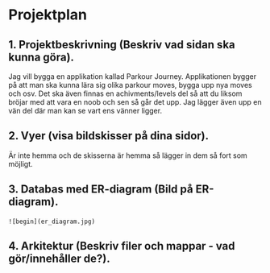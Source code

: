 # Projektplan

## 1. Projektbeskrivning (Beskriv vad sidan ska kunna göra).
Jag vill bygga en applikation kallad Parkour Journey. Applikationen bygger på att man ska kunna lära sig olika parkour moves, bygga upp nya moves och osv. Det ska även finnas en achivments/levels del så att du liksom bröjar med att vara en noob och sen så går det upp. Jag lägger även upp en vän del där man kan se vart ens vänner ligger. 
## 2. Vyer (visa bildskisser på dina sidor).
Är inte hemma och de skisserna är hemma så lägger in dem så fort som möjligt.
## 3. Databas med ER-diagram (Bild på ER-diagram).
    ![begin](er_diagram.jpg)
## 4. Arkitektur (Beskriv filer och mappar - vad gör/innehåller de?).


